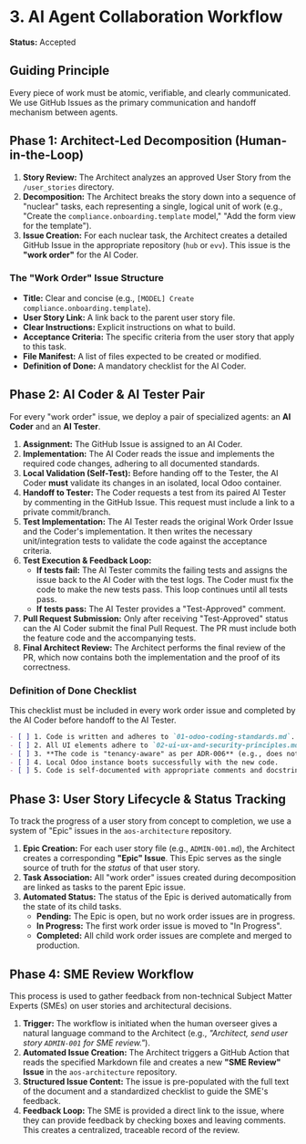 # 3. AI Agent Collaboration Workflow

**Status:** Accepted

## Guiding Principle

Every piece of work must be atomic, verifiable, and clearly communicated. We use GitHub Issues as the primary communication and handoff mechanism between agents.

## Phase 1: Architect-Led Decomposition (Human-in-the-Loop)

1.  **Story Review:** The Architect analyzes an approved User Story from the `/user_stories` directory.
2.  **Decomposition:** The Architect breaks the story down into a sequence of "nuclear" tasks, each representing a single, logical unit of work (e.g., "Create the `compliance.onboarding.template` model," "Add the form view for the template").
3.  **Issue Creation:** For each nuclear task, the Architect creates a detailed GitHub Issue in the appropriate repository (`hub` or `evv`). This issue is the **"work order"** for the AI Coder.

### The "Work Order" Issue Structure

-   **Title:** Clear and concise (e.g., `[MODEL] Create compliance.onboarding.template`).
-   **User Story Link:** A link back to the parent user story file.
-   **Clear Instructions:** Explicit instructions on what to build.
-   **Acceptance Criteria:** The specific criteria from the user story that apply to this task.
-   **File Manifest:** A list of files expected to be created or modified.
-   **Definition of Done:** A mandatory checklist for the AI Coder.

## Phase 2: AI Coder & AI Tester Pair

For every "work order" issue, we deploy a pair of specialized agents: an **AI Coder** and an **AI Tester**.

1.  **Assignment:** The GitHub Issue is assigned to an AI Coder.
2.  **Implementation:** The AI Coder reads the issue and implements the required code changes, adhering to all documented standards.
3.  **Local Validation (Self-Test):** Before handing off to the Tester, the AI Coder **must** validate its changes in an isolated, local Odoo container.
4.  **Handoff to Tester:** The Coder requests a test from its paired AI Tester by commenting in the GitHub Issue. This request must include a link to a private commit/branch.
5.  **Test Implementation:** The AI Tester reads the original Work Order Issue and the Coder's implementation. It then writes the necessary unit/integration tests to validate the code against the acceptance criteria.
6.  **Test Execution & Feedback Loop:**
    -   **If tests fail:** The AI Tester commits the failing tests and assigns the issue back to the AI Coder with the test logs. The Coder must fix the code to make the new tests pass. This loop continues until all tests pass.
    -   **If tests pass:** The AI Tester provides a "Test-Approved" comment.
7.  **Pull Request Submission:** Only after receiving "Test-Approved" status can the AI Coder submit the final Pull Request. The PR must include both the feature code and the accompanying tests.
8.  **Final Architect Review:** The Architect performs the final review of the PR, which now contains both the implementation and the proof of its correctness.

### Definition of Done Checklist

This checklist must be included in every work order issue and completed by the AI Coder before handoff to the AI Tester.

```markdown
- [ ] 1. Code is written and adheres to `01-odoo-coding-standards.md`.
- [ ] 2. All UI elements adhere to `02-ui-ux-and-security-principles.md`.
- [ ] 3. **The code is "tenancy-aware" as per ADR-006** (e.g., does not hardcode company-specific values).
- [ ] 4. Local Odoo instance boots successfully with the new code.
- [ ] 5. Code is self-documented with appropriate comments and docstrings.
```

## Phase 3: User Story Lifecycle & Status Tracking

To track the progress of a user story from concept to completion, we use a system of "Epic" issues in the `aos-architecture` repository.

1.  **Epic Creation:** For each user story file (e.g., `ADMIN-001.md`), the Architect creates a corresponding **"Epic" Issue**. This Epic serves as the single source of truth for the *status* of that user story.
2.  **Task Association:** All "work order" issues created during decomposition are linked as tasks to the parent Epic issue.
3.  **Automated Status:** The status of the Epic is derived automatically from the state of its child tasks.
    -   **Pending:** The Epic is open, but no work order issues are in progress.
    -   **In Progress:** The first work order issue is moved to "In Progress".
    -   **Completed:** All child work order issues are complete and merged to production.

## Phase 4: SME Review Workflow

This process is used to gather feedback from non-technical Subject Matter Experts (SMEs) on user stories and architectural decisions.

1.  **Trigger:** The workflow is initiated when the human overseer gives a natural language command to the Architect (e.g., *"Architect, send user story `ADMIN-001` for SME review."*).
2.  **Automated Issue Creation:** The Architect triggers a GitHub Action that reads the specified Markdown file and creates a new **"SME Review" Issue** in the `aos-architecture` repository.
3.  **Structured Issue Content:** The issue is pre-populated with the full text of the document and a standardized checklist to guide the SME's feedback.
4.  **Feedback Loop:** The SME is provided a direct link to the issue, where they can provide feedback by checking boxes and leaving comments. This creates a centralized, traceable record of the review.
